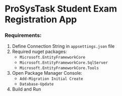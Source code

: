 # ProSysTask Student Exam Registration App

### Requirements:
1. Define Connection String in `appsettings.json` file
2. Required nuget packages: 
    * `Microsoft.EntityFrameworkCore`
    * `Microsoft.EntityFrameworkCore.SqlServer`
    * `Microsoft.EntityFrameworkCore.Tools`
3. Open Package Manager Console:
    * `Add-Migration Initial Create`
    * `Database-Update`
4. Build and Run
